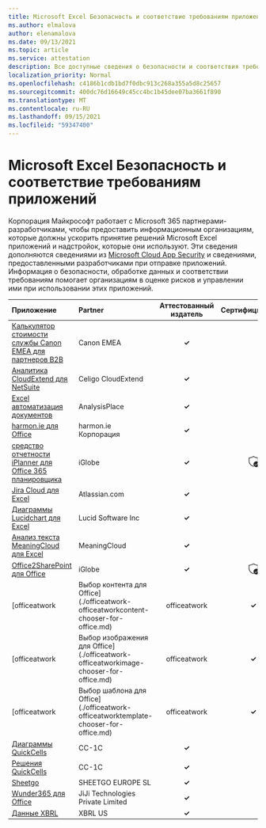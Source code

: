 ```yaml
---
title: Microsoft Excel Безопасность и соответствие требованиям приложений — все приложения
ms.author: elmalova
author: elenamalova
ms.date: 09/13/2021
ms.topic: article
ms.service: attestation
description: Все доступные сведения о безопасности и соответствия требованиям для всех Microsoft Excel Apps.
localization_priority: Normal
ms.openlocfilehash: c4186b1cdb1bd7f0dbc913c268a355a5d8c25657
ms.sourcegitcommit: 400dc76d16649c45cc4bc1b45dee07ba3661f890
ms.translationtype: MT
ms.contentlocale: ru-RU
ms.lasthandoff: 09/15/2021
ms.locfileid: "59347400"
---
```

# <a name="microsoft-excel-apps-security-and-compliance"></a>Microsoft Excel Безопасность и соответствие требованиям приложений

Корпорация Майкрософт работает с Microsoft 365 партнерами-разработчиками, чтобы предоставить информационным организациям, которые должны ускорить принятие решений Microsoft Excel приложений и надстройок, которые они используют. Эти сведения дополняются сведениями из [Microsoft Cloud App Security](https://www.microsoft.com/en-us/enterprise-mobility-security/cloud-app-security) и сведениями, предоставленными разработчиками при отправке приложений. Информация о безопасности, обработке данных и соответствии требованиям помогает организациям в оценке рисков и управлении ими при использовании этих приложений.

| **Приложение** | **Partner** | **Аттестованный издатель** | **Сертифицировано** |
|:--------|:------------|:----------------------:|:-------------:|
| [Калькулятор стоимости службы Canon EMEA для партнеров B2B](./canon-emea-service-cost-calculator-for-b2b-partners.md) | Canon EMEA | **✓** |  |
| [Аналитика CloudExtend для NetSuite](./celigo-cloudextend-analytics-for-netsuite.md) | Celigo CloudExtend | **✓** |  |
| [Excel автоматизация документов](./analysisplace-excel-to-word-document-automation.md) | AnalysisPlace | **✓** |  |
| [harmon.ie для Office](./harmonie-corporation-for-office.md) | harmon.ie Корпорация | **✓** |  |
| [средство отчетности iPlanner для Office 365 планировщика](./iglobe-iplanner-reporting-tool-for-office-365-planner.md) | iGlobe | **✓** | <img alt="Certified application badge" src="../media/certified-badge.png" height="25" width="25" /> |
| [Jira Cloud для Excel](./atlassiancom-jira-cloud-for-excel.md) | Atlassian.com | **✓** |  |
| [Диаграммы Lucidchart для Excel](./lucid-software-inc-lucidchart-diagrams-for-excel.md) | Lucid Software Inc | **✓** |  |
| [Анализ текста MeaningCloud для Excel](./meaningcloud-text-analytics-for-excel.md) | MeaningCloud | **✓** |  |
| [Office2SharePoint для Office](./iglobe-office2sharepoint-for-office.md) | iGlobe | **✓** | <img alt="Certified application badge" src="../media/certified-badge.png" height="25" width="25" /> |
| [officeatwork | Выбор контента для Office](./officeatwork-officeatworkcontent-chooser-for-office.md) | officeatwork | **✓** | <img alt="Certified application badge" src="../media/certified-badge.png" height="25" width="25" /> |
| [officeatwork | Выбор изображения для Office](./officeatwork-officeatworkimage-chooser-for-office.md) | officeatwork | **✓** |  |
| [officeatwork | Выбор шаблона для Office](./officeatwork-officeatworktemplate-chooser-for-office.md) | officeatwork | **✓** | <img alt="Certified application badge" src="../media/certified-badge.png" height="25" width="25" /> |
| [Диаграммы QuickCells](./cc-1c-quickcells-graphs.md) | CC-1C | **✓** |  |
| [Решения QuickCells](./cc-1c-quickcells-solvers.md) | CC-1C | **✓** |  |
| [Sheetgo](./sheetgo-europe-sl.md) | SHEETGO EUROPE SL | **✓** |  |
| [Wunder365 для Office](./jiji-technologies-private-limited-wunder365-for-office.md) | JiJi Technologies Private Limited | **✓** |  |
| [Данные XBRL](./xbrl-us-filed-data.md) | XBRL US | **✓** |  |
